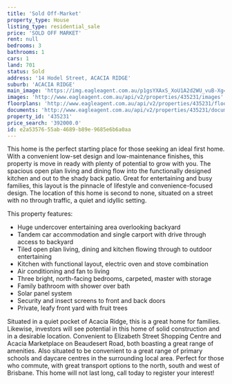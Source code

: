 ```yaml
---
title: 'Sold Off-Market'
property_type: House
listing_type: residential_sale
price: 'SOLD OFF MARKET'
rent: null
bedrooms: 3
bathrooms: 1
cars: 1
land: 701
status: Sold
address: '14 Hodel Street, ACACIA RIDGE'
suburb: 'ACACIA RIDGE'
main_image: 'https://img.eagleagent.com.au/p1gsYXAxS_XoU1A2d2WU_vuB-Xg=/1280x854/smart/https://s3-us-west-2.amazonaws.com/eagleagent-orig/images/6822013/130469058-image-M.jpg'
images: 'http://www.eagleagent.com.au/api/v2/properties/435231/images'
floorplans: 'http://www.eagleagent.com.au/api/v2/properties/435231/floorplans'
documents: 'http://www.eagleagent.com.au/api/v2/properties/435231/documents'
property_id: '435231'
price_search: '392000.0'
id: e2a53576-55ab-4689-b89e-9685e6b6a0aa
---
```

This home is the perfect starting place for those seeking an ideal first home. With a convenient low-set design and low-maintenance finishes, this property is move in ready with plenty of potential to grow with you. The spacious open plan living and dining flow into the functionally designed kitchen and out to the shady back patio. Great for entertaining and busy families, this layout is the pinnacle of lifestyle and convenience-focused design. The location of this home is second to none, situated on a street with no through traffic, a quiet and idyllic setting.

This property features:

*  Huge undercover entertaining area overlooking backyard
*  Tandem car accommodation and single carport with drive through access to backyard
*  Tiled open plan living, dining and kitchen flowing through to outdoor entertaining
*  Kitchen with functional layout, electric oven and stove combination
*  Air conditioning and fan to living
*  Three bright, north-facing bedrooms, carpeted, master with storage
*  Family bathroom with shower over bath
*  Solar panel system
*  Security and insect screens to front and back doors
*  Private, leafy front yard with fruit trees

Situated in a quiet pocket of Acacia Ridge, this is a great home for families. Likewise, investors will see potential in this home of solid construction and in a desirable location. Convenient to Elizabeth Street Shopping Centre and Acacia Marketplace on Beaudesert Road, both boasting a great range of amenities. Also situated to be convenient to a great range of primary schools and daycare centres in the surrounding local area. Perfect for those who commute, with great transport options to the north, south and west of Brisbane. This home will not last long, call today to register your interest!